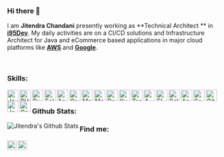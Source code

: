### Hi there 👋

I am **Jitendra Chandani** presently working as **Technical Architect ** in **[i95Dev][job]**. My daily activities are on a CI/CD solutions and Infrastructure Architect for Java and eCommerce based applications in major cloud platforms like **[AWS][aws]** and **[Google][gks]**. 


<br />

### Skills:
<img align="left" alt="Java/J2EE" width="26px" src="http://simpleicons.org/icons/java.svg" />
<img align="left" alt="PHP" width="26px" src="http://simpleicons.org/icons/php.svg" />
<img align="left" alt="Ruby" width="26px" src="http://simpleicons.org/icons/rubyonrails.svg" />
<img align="left" alt="Eclipse" width="26px" src="http://simpleicons.org/icons/eclipseide.svg" />
<img align="left" alt="Apache Kafka" width="26px" src="http://simpleicons.org/icons/apachekafka.svg" />
<img align="left" alt="Gradle" width="26px" src="http://simpleicons.org/icons/gradle.svg" />
<img align="left" alt="Maven" width="26px" src="http://simpleicons.org/icons/apachemaven.svg" />
<img align="left" alt="Magento" width="26px" src="http://simpleicons.org/icons/magento.svg" />
<img align="left" alt="Docker" width="26px" src="http://simpleicons.org/icons/docker.svg" />
<img align="left" alt="Kubernetes" width="26px" src="http://simpleicons.org/icons/kubernetes.svg" />
<img align="left" alt="Terraform" width="26px" src="http://simpleicons.org/icons/terraform.svg" />
<img align="left" alt="AWS" width="26px" src="http://simpleicons.org/icons/amazonaws.svg" />
<img align="left" alt="ELK" width="26px" src="http://simpleicons.org/icons/elasticstack.svg" />
<img align="left" alt="SaltStack" width="26px" src="http://simpleicons.org/icons/saltstack.svg" />
<img align="left" alt="Ansible" width="26px" src="http://simpleicons.org/icons/ansible.svg" />
<img align="left" alt="SonarQube" width="26px" src="http://simpleicons.org/icons/sonarqube.svg" />
<img align="left" alt="GitHub" width="26px" src="https://simpleicons.org/icons/github.svg" />
<img align="left" alt="Jenkins" width="26px" src="https://cdn.iconscout.com/icon/free/png-256/jenkins-5-569553.png" />
<img align="left" alt="Composer" width="26px" src="http://simpleicons.org/icons/composer.svg" />




<br />

### Github Stats:

<img align="left" alt="Jitendra's Github Stats" src="https://github-readme-stats.ajaynaidujami.vercel.app/api?username=JitendraChandani&show_icons=true&hide_border=true" />

### Find me:

[<img align="left" alt="Jitendra Chandani | Stack Overflow" width="22px" src="http://simpleicons.org/icons/stackoverflow.svg" />][stack]
[<img align="left" alt="Jitendra Chandani | LinkedIn" width="22px" src="http://simpleicons.org/icons/linkedin.svg" />][linkedin]


[aws]: https://aws.amazon.com/
[gks]: https://cloud.google.com//
[job]: https://www.i95dev.com/
[stack]: https://stackoverflow.com/users/3173247/jitendra-chandani
[linkedin]: https://linkedin.com/in/jitendra-chandani
